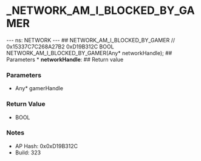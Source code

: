 # _NETWORK_AM_I_BLOCKED_BY_GAMER

--- ns: NETWORK --- ## NETWORK_AM_I_BLOCKED_BY_GAMER  // 0x15337C7C268A27B2 0xD19B312C BOOL NETWORK_AM_I_BLOCKED_BY_GAMER(Any* networkHandle);   ## Parameters * **networkHandle**:  ## Return value

### Parameters
* Any* gamerHandle

### Return Value
* BOOL

### Notes
* AP Hash: 0x0xD19B312C
* Build: 323

